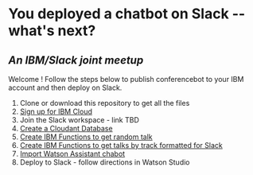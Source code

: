 # You deployed a chatbot on Slack -- what's next?
## *An IBM/Slack joint meetup*

Welcome ! Follow the steps below to publish conferencebot to your IBM account and then deploy on Slack. 

1. Clone or download this repository to get all the files
2. [Sign up for IBM Cloud](ibm-signup.md)
3. Join the Slack workspace - link TBD
4. [Create a Cloudant Database](cloudant.md)
5. [Create IBM Functions to get random talk](ibm-function.md)
6. [Create IBM Functions to get talks by track formatted for Slack](ibm-function.md)
7. [Import Watson Assistant chabot](watson-assistant.md)
8. Deploy to Slack - follow directions in Watson Studio